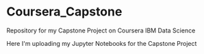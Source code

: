 # Coursera_Capstone
Repository for my Capstone Project on Coursera IBM Data Science


Here I'm uploading my Jupyter Notebooks for the Capstone Project
